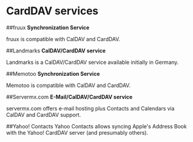 # CardDAV services

##fruux
**Synchronization Service**

fruux is compatible with CalDAV and CardDAV.

##Landmarks
**CalDAV/CardDAV service**

Landmarks is a CalDAV/CardDAV service available initially in Germany.

##Memotoo
**Synchronization Service**

Memotoo is compatible with CalDAV and CardDAV.

##Servermx.com
**E-Mail/CalDAV/CardDAV service**

servermx.com offers e-mail hosting plus Contacts and Calendars via CalDAV and CardDAV support.

##Yahoo! Contacts
Yahoo Contacts allows syncing Apple's Address Book with the Yahoo! CardDAV server (and presumably others).
